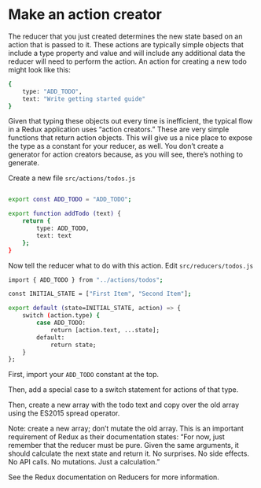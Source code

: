 # Make an action creator

The reducer that you just created determines the new state based on an action that is passed to it. These actions are typically simple objects that include a type property and value and will include any additional data the reducer will need to perform the action. An action for creating a new todo might look like this:

```bash
{
    type: "ADD_TODO",
    text: "Write getting started guide"
}
```
Given that typing these objects out every time is inefficient, the typical flow in a Redux application uses “action creators.” These are very simple functions that return action objects. This will give us a nice place to expose the type as a constant for your reducer, as well. You don’t create a generator for action creators because, as you will see, there’s nothing to generate.

Create a new file ```src/actions/todos.js```

```bash

export const ADD_TODO = "ADD_TODO";

export function addTodo (text) {
    return {
        type: ADD_TODO,
        text: text
    };
}
```
Now tell the reducer what to do with this action. Edit ```src/reducers/todos.js```

```bash
import { ADD_TODO } from "../actions/todos";

const INITIAL_STATE = ["First Item", "Second Item"];

export default (state=INITIAL_STATE, action) => {
    switch (action.type) {
        case ADD_TODO:
            return [action.text, ...state];
        default:
            return state;
    }
};
```


First, import your ```ADD_TODO``` constant at the top.

Then, add a special case to a switch statement for actions of that type.

Then, create a new array with the todo text and copy over the old array using the ES2015 spread operator.

Note: create a new array; don’t mutate the old array. This is an important requirement of Redux as their documentation states: “For now, just remember that the reducer must be pure. Given the same arguments, it should calculate the next state and return it. No surprises. No side effects. No API calls. No mutations. Just a calculation.”

See the Redux documentation on Reducers for more information.
